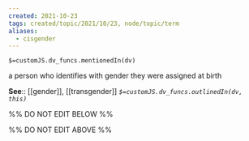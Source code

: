 ```yaml
---
created: 2021-10-23
tags: created/topic/2021/10/23, node/topic/term
aliases:
  - cisgender
---
```

`$=customJS.dv_funcs.mentionedIn(dv)`

a person who identifies with gender they were assigned at birth

**See**:: [[gender]], [[transgender]]
*`$=customJS.dv_funcs.outlinedIn(dv, this)`*

%% DO NOT EDIT BELOW %%

%% DO NOT EDIT ABOVE %%
